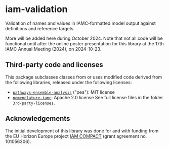 # iam-validation
Validation of names and values in IAMC-formatted model output against definitions and reference targets

More will be added here during October 2024. Note that not all code will be functional
until after the online poster presentation for this library at the 17th IAMC Annual Meeting
(2024), on 2024-10-23.


## Third-party code and licenses

This package subclasses classes from or uses modified code derived from the following libraries,
released under the following licenses:
  * [`pathways-ensemble-analysis`](https://gitlab.com/climateanalytics/pathways-ensemble-analysis) ("pea"): MIT license
  * [`nomenclature-iamc`](https://github.com/IAMconsortium/nomenclature): Apache 2.0 license
See full license files in the folder [`3rd-party-licenses`](./3rd-party-licenses).


## Acknowledgements

The initial development of this library was done for and with funding from the
EU Horizon Europe project [IAM COMPACT](https://www.iam-compact.eu/) (grant
agreement no. 101056306).
